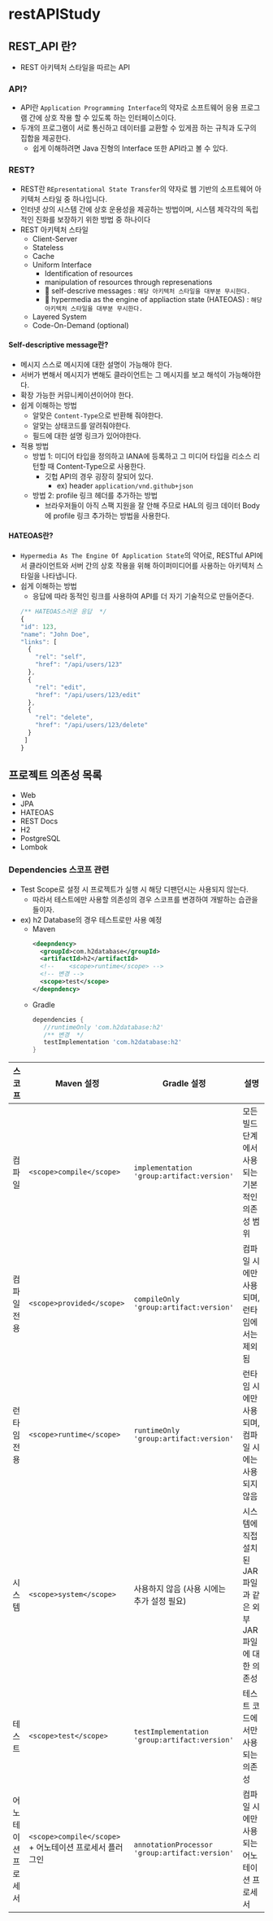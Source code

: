 # restAPIStudy

## REST_API 란?

- REST 아키텍처 스타일을 따르는 API


### API?

- API란  `Application Programming Interface`의 약자로 소프트웨어 응용 프로그램 간에 상호 작용 할 수 있도록 하는 인터페이스이다.
- 두개의 프로그램이 서로 통신하고 데이터를 교환할 수 있게끔 하는 규칙과 도구의 집합을 제공한다.
  - 쉽게 이해하려면 Java 진형의 Interface 또한 API라고 볼 수 있다. 


### REST?

- REST란 `REpresentational State Transfer`의 약자로 웹 기반의 소프트웨어 아키텍처 스타일 중 하나입니다.
- 인터넷 상의 시스템 간에 상호 운용성을 제공하는 방법이며, 시스템 제각각의 독립적인 진화를 보장하기 위한 방법 중 하나이다 
- REST 아키텍처 스타일
  - Client-Server
  -  Stateless
  -  Cache
  -  Uniform Interface
      - Identification of resources
      -  manipulation of resources through represenations
      - 💬 self-descrive messages  : `해당 아키텍처 스타일을 대부분 무시한다.`
      - 💬 hypermedia as the engine of appliaction state (HATEOAS) : `해당 아키텍처 스타일을 대부분 무시한다.`
  -  Layered System
  -  Code-On-Demand (optional)

#### Self-descriptive message란?

- 메시지 스스로 메시지에 대한 설명이 가능해야 한다.
- 서버가 변해서 메시지가 변해도 클라이언트는 그 메시지를 보고 해석이 가능해야한다.
- 확장 가능한 커뮤니케이션이어야 한다.
- 쉽게 이해하는 방법
  - 알맞은 `Content-Type`으로 반환해 줘야한다.
  - 알맞는 상태코드를 알려줘야한다.
  - 필드에 대한 설명 링크가 있어야한다.
- 적용 방법
  - 방법 1: 미디어 타입을 정의하고 IANA에 등록하고 그 미디어 타입을 리소스 리턴할 때 Content-Type으로 사용한다.
    - 깃헙 API의 경우 굉장히 잘되어 있다.
      - ex) header `application/vnd.github+json`
  - 방법 2: profile 링크 헤더를 추가하는 방법 
    - 브라우저들이 아직 스팩 지원을 잘 안해 주므로 HAL의 링크 데이터 Body에 profile 링크 추가하는 방법을 사용한다.

#### HATEOAS란?

- `Hypermedia As The Engine Of Application State`의 약어로, RESTful API에서 클라이언트와 서버 간의 상호 작용을 위해 하이퍼미디어를 사용하는 아키텍처 스타일을 나타냅니다.
- 쉽게 이해하는 방법
  - 응답에 따라 동적인 링크를 사용하여 API를 더 자기 기술적으로 만들어준다.
  ```javascript
  /** HATEOAS스러운 응답  */
  {
  "id": 123,
  "name": "John Doe",
  "links": [
    {
      "rel": "self",
      "href": "/api/users/123"
    },
    {
      "rel": "edit",
      "href": "/api/users/123/edit"
    },
    {
      "rel": "delete",
      "href": "/api/users/123/delete"
    }
   ]
  }
  ```


## 프로젝트 의존성 목록
- Web
- JPA
- HATEOAS
- REST Docs
- H2
- PostgreSQL
- Lombok


### Dependencies 스코프 관련
- Test Scope로 설정 시 프로젝트가 실행 시 해당 디팬던시는 사용되지 않는다.
   - 따라서 테스트에만 사용할 의존성의 경우 스코프를 변경하여 개발하는 습관을 들이자.
- ex) h2 Database의 경우 테스트로만 사용 예정
  - Maven
    ```xml
    <deepndency>
      <groupId>com.h2database</groupId>
      <artifactId>h2</artifactId>
      <!--    <scope>runtime</scope> -->
      <!-- 변경 -->
      <scope>test</scope>
    </deepndency>
    ```
  - Gradle
    ```groovy
    dependencies {
       //runtimeOnly 'com.h2database:h2'
       /** 변경  */
       testImplementation 'com.h2database:h2'
    }
    ```
| 스코프          | Maven 설정                           | Gradle 설정                               | 설명                                       |
|-----------------|--------------------------------------|--------------------------------------------|--------------------------------------------|
| 컴파일          | `<scope>compile</scope>`              | `implementation 'group:artifact:version'`  | 모든 빌드 단계에서 사용되는 기본적인 의존성 범위   |
| 컴파일 전용     | `<scope>provided</scope>`             | `compileOnly 'group:artifact:version'`     | 컴파일 시에만 사용되며, 런타임에서는 제외됨       |
| 런타임 전용     | `<scope>runtime</scope>`              | `runtimeOnly 'group:artifact:version'`     | 런타임 시에만 사용되며, 컴파일 시에는 사용되지 않음 |
| 시스템          | `<scope>system</scope>`               | 사용하지 않음 (사용 시에는 추가 설정 필요) | 시스템에 직접 설치된 JAR 파일과 같은 외부 JAR 파일에 대한 의존성 |
| 테스트          | `<scope>test</scope>`                 | `testImplementation 'group:artifact:version'`| 테스트 코드에서만 사용되는 의존성               |
| 어노테이션 프로세서 | `<scope>compile</scope>` + 어노테이션 프로세서 플러그인 | `annotationProcessor 'group:artifact:version'` | 컴파일 시에만 사용되는 어노테이션 프로세서     |
